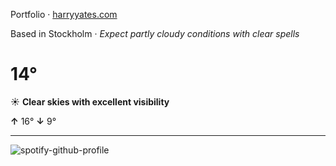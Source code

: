 Portfolio · [harryyates.com](https://harryyates.com)

<!-- WEATHER_START -->
Based in Stockholm · *Expect partly cloudy conditions with clear spells*

# 14°
☀️ **Clear skies with excellent visibility**

**↑** 16° **↓** 9°

---
<!-- WEATHER_END -->

<p align="left">
  <a>
    <img src="https://spotify-github-profile.kittinanx.com/api/view?uid=bigbello&cover_image=true&theme=natemoo-re&show_offline=true&background_color=121212&interchange=false&bar_color=53b14f&bar_color_cover=false" alt="spotify-github-profile">
  </a>
</p>